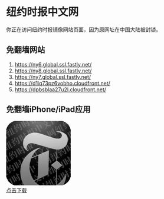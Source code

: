 <h1>纽约时报中文网</h1>
<p>你正在访问纽约时报镜像网站页面，因为原网址在中国大陆被封锁。</p>
<h2>免翻墙网站</h2>
<ol>
<li><a href="https://ny6.global.ssl.fastly.net/" target="1">https://ny6.global.ssl.fastly.net/</a></li>
<li><a href="https://ny8.global.ssl.fastly.net/" target="2">https://ny8.global.ssl.fastly.net/</a></li>
<li><a href="https://ny7.global.ssl.fastly.net/" target="3">https://ny7.global.ssl.fastly.net/</a></li>
<li><a href="https://d1iq73pz6vobho.cloudfront.net/" target="4">https://d1iq73pz6vobho.cloudfront.net/</a></li>
<li><a href="https://dpbsblaa27u2l.cloudfront.net/" target="5">https://dpbsblaa27u2l.cloudfront.net/</a></li>
</ol>
<h2>免翻墙iPhone/iPad应用</h2>
<p>
	<a href="https://itunes.apple.com/cn/app/niu-yue-shi-bao-zhong-wen-wang/id807498298?mt=8">
		<img src="icon175x175.jpeg" />
		<br/>点击下载
	</a>
</p>